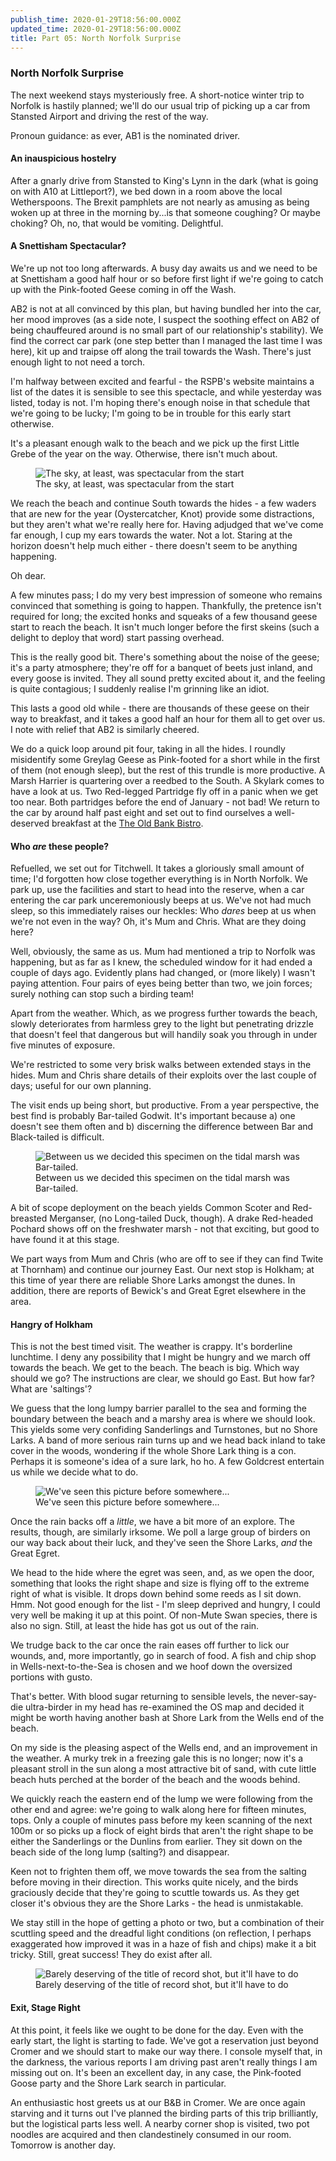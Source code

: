 ```yaml
---
publish_time: 2020-01-29T18:56:00.000Z
updated_time: 2020-01-29T18:56:00.000Z
title: Part 05: North Norfolk Surprise
---
```


### North Norfolk Surprise

The next weekend stays mysteriously free. A short-notice winter trip
to Norfolk is hastily planned; we'll do our usual trip of picking up a
car from Stansted Airport and driving the rest of the way.

Pronoun guidance: as ever, AB1 is the nominated driver.

#### An inauspicious hostelry

After a gnarly drive from Stansted to King's Lynn in the dark (what is going 
on with A10 at Littleport?), we bed down in a room above the local 
Wetherspoons. The Brexit pamphlets are not nearly as amusing as being woken up at three in the 
morning by...is that someone coughing? Or maybe choking? Oh, no, that would be 
vomiting. Delightful. 

#### A Snettisham Spectacular?

We're up not too long afterwards. A busy day awaits us and we
need to be at Snettisham a good half hour or so before first light if
we're going to catch up with the Pink-footed Geese coming in off the Wash. 

AB2 is not at all convinced by this plan, but having bundled her into
the car, her mood improves (as a side note, I suspect the soothing
effect on AB2 of being chauffeured around is no small part of our
relationship's stability). We find the correct car park (one step
better than I managed the last time I was here), kit up and traipse
off along the trail towards the Wash. There's just enough light to not
need a torch.

I'm halfway between excited and fearful - the RSPB's website
maintains a list of the dates it is sensible to see this spectacle,
and while yesterday was listed, today is not. I'm hoping there's enough
noise in that schedule that we're going to be lucky; I'm going to be
in trouble for this early start otherwise.

It's a pleasant enough walk to the beach and we pick up the first Little 
Grebe of the year on the way. Otherwise, there isn't much about.

<figure class="figure">
  <img
    src="05-snettisham-sky.png"
    class="figure-img img-fluid rounded"
    alt="The sky, at least, was spectacular from the start"/>
  <figcaption class="figure-caption text-center">
    The sky, at least, was spectacular from the start
  </figcaption>
</figure>

We reach the beach and continue South towards the hides - a few waders that 
are new for the year (Oystercatcher, Knot) provide some distractions, but 
they aren't what we're really here for. Having adjudged that we've come far 
enough, I cup my ears towards the water. Not a lot. Staring at the horizon 
doesn't help much either - there doesn't seem to be anything happening. 

Oh dear.

A few minutes pass; I do my very best impression of someone who
remains convinced that something is going to happen. Thankfully, the
pretence isn't required for long; the excited honks and squeaks of a
few thousand geese start to reach the beach. It isn't much longer
before the first skeins (such a delight to deploy that word) start passing 
overhead.

This is the really good bit. There's something about the noise of the
geese; it's a party atmosphere; they're off for a banquet of beets
just inland, and every goose is invited. They all sound pretty excited about 
it, and the feeling is quite contagious; I suddenly realise I'm grinning like
an idiot. 

This lasts a good old while - there are thousands of these
geese on their way to breakfast, and it takes a good half an hour for
them all to get over us. I note with relief that AB2 is similarly
cheered.

We do a quick loop around pit four, taking in all the hides. I roundly
misidentify some Greylag Geese as Pink-footed for a short while in the
first of them (not enough sleep), but the rest of this trundle is more
productive. A Marsh Harrier is quartering over a reedbed to the
South. A Skylark comes to have a look at us. Two Red-legged Partridge
fly off in a panic when we get too near. Both partridges before the
end of January - not bad! We return to the car by around half past
eight and set out to find ourselves a well-deserved breakfast at the
[The Old Bank Bistro](https://www.theoldbankbistro.co.uk/).

#### Who _are_ these people?

Refuelled, we set out for Titchwell. It takes a gloriously small
amount of time; I'd forgotten how close together everything is in
North Norfolk. We park up, use the facilities and start to head into
the reserve, when a car entering the car park unceremoniously beeps at
us. We've not had much sleep, so this immediately raises our heckles:
Who _dares_ beep at us when we're not even in the way? Oh, it's Mum
and Chris. What are they doing here?

Well, obviously, the same as us. Mum had mentioned a trip to Norfolk
was happening, but as far as I knew, the scheduled window for it had
ended a couple of days ago. Evidently plans had changed, or (more
likely) I wasn't paying attention. Four pairs of eyes being better
than two, we join forces; surely nothing can stop such a birding team!

Apart from the weather. Which, as we progress further towards the
beach, slowly deteriorates from harmless grey to the light but
penetrating drizzle that doesn't feel that dangerous but will handily
soak you through in under five minutes of exposure.

We're restricted to some very brisk walks between extended stays in
the hides. Mum and Chris share details of their exploits over the last
couple of days; useful for our own planning. 

The visit ends up being short, but productive. From a year
perspective, the best find is probably Bar-tailed Godwit. It's
important because a) one doesn't see them often and b) discerning
the difference between Bar and Black-tailed is difficult.

<figure class="figure">
  <img
    src="05-bartail.png"
    class="figure-img img-fluid rounded"
    alt="Between us we decided this specimen on the tidal marsh was Bar-tailed."/>
  <figcaption class="figure-caption text-center">
    Between us we decided this specimen on the tidal marsh was Bar-tailed.
  </figcaption>
</figure> 
 
A bit of scope deployment on the beach yields Common Scoter and
Red-breasted Merganser, (no Long-tailed Duck, though). A drake
Red-headed Pochard shows off on the freshwater marsh - not that
exciting, but good to have found it at this stage.

We part ways from Mum and Chris (who are off to see if they can find
Twite at Thornham) and continue our journey East. Our next stop is
Holkham; at this time of year there are reliable Shore Larks amongst
the dunes. In addition, there are reports of Bewick's and Great
Egret elsewhere in the area.

#### Hangry of Holkham

This is not the best timed visit. The weather is crappy. It's
borderline lunchtime. I deny any possibility that I might be hungry
and we march off towards the beach. We get to the beach. The beach is
big. Which way should we go? The instructions are clear, we should go East. 
But how far? What are 'saltings'?

We guess that the long lumpy barrier parallel to the sea and forming the
boundary between the beach and a marshy area is where we should
look. This yields some very confiding Sanderlings and Turnstones, but
no Shore Larks. A band of more serious rain turns up and we head back inland
to take cover in the woods, wondering if the whole Shore Lark thing is
a con. Perhaps it is someone's idea of a sure lark, ho ho. A few Goldcrest 
entertain us while we decide what to do.

<figure class="figure">
  <img
    src="/sanderling.png"
    class="figure-img img-fluid rounded"
    alt="We've seen this picture before somewhere..."/>
  <figcaption class="figure-caption text-center">
    We've seen this picture before somewhere...
  </figcaption>
</figure> 

Once the rain backs off a _little_, we have a bit more of an explore. The 
results, though, are similarly irksome. We poll a large group of
birders on our way back about their luck, and they've seen the
Shore Larks, _and_ the Great Egret. 

We head to the hide where the egret was seen, and, as we open the door, 
something that looks the right shape and size is flying off to the extreme 
right of what is visible. It drops down behind some reeds as I sit down. Hmm.
Not good enough for the list - I'm sleep deprived and hungry, I could very well
be making it up at this point. Of non-Mute Swan species, there is
also no sign. Still, at least the hide has got us out of the rain.

We trudge back to the car once the rain eases off further to lick our
wounds, and, more importantly, go in search of food. A fish and chip
shop in Wells-next-to-the-Sea is chosen and we hoof down the oversized portions 
with gusto. 

That's better. With blood sugar returning to sensible levels,
the never-say-die ultra-birder in my head has re-examined the OS map
and decided it might be worth having another bash at Shore Lark from
the Wells end of the beach.

On my side is the pleasing aspect of the Wells end, and an improvement
in the weather. A murky trek in a freezing gale this is no longer; now
it's a pleasant stroll in the sun along a most attractive bit of sand,
with cute little beach huts perched at the border of the beach and the
woods behind.

We quickly reach the eastern end of the lump we were following from
the other end and agree: we're going to walk along here for fifteen
minutes, tops. Only a couple of minutes pass before my keen scanning
of the next 100m or so picks up a flock of eight birds that aren't the
right shape to be either the Sanderlings or the Dunlins from
earlier. They sit down on the beach side of the long lump (salting?)
and disappear.

Keen not to frighten them off, we move towards the sea from the
salting before moving in their direction. This works quite nicely, and
the birds graciously decide that they're going to scuttle towards
us. As they get closer it's obvious they are the Shore Larks - the
head is unmistakable. 

We stay still in the hope of getting a photo or two, but a combination of 
their scuttling speed and the dreadful light conditions (on reflection, I 
perhaps exaggerated how improved it was in a haze of fish and chips) make 
it a bit tricky. Still, great success! They do exist after all.

<figure class="figure">
  <img
    src="05-shore-larks.png"
    class="figure-img img-fluid rounded"
    alt="Barely deserving of the title of record shot, but it'll have to do"/>
  <figcaption class="figure-caption text-center">
    Barely deserving of the title of record shot, but it'll have to do
  </figcaption>
</figure> 

#### Exit, Stage Right

At this point, it feels like we ought to be done for the day. Even
with the early start, the light is starting to fade. We've got a
reservation just beyond Cromer and we should start to make our way
there. I console myself that, in the darkness, the various reports I
am driving past aren't really things I am missing out on. It's been an
excellent day, in any case, the Pink-footed Goose party and the Shore Lark 
search in particular.

An enthusiastic host greets us at our B&B in Cromer. We are once again
starving and it turns out I've planned the birding parts of this trip
brilliantly, but the logistical parts less well. A nearby corner shop
is visited, two pot noodles are acquired and then clandestinely
consumed in our room. Tomorrow is another day.